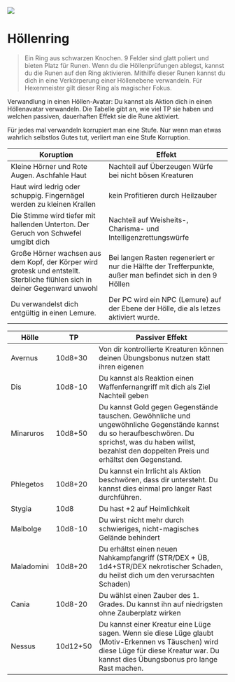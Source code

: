 ![](https://i.pinimg.com/736x/dd/d0/44/ddd0449c6f481ea7c0cc1256970441e7.jpg)

# Höllenring

> Ein Ring aus schwarzen Knochen. 9 Felder sind glatt poliert und bieten Platz für Runen.
> Wenn du die Höllenprüfungen ablegst, kannst du die Runen auf den Ring aktivieren.
> Mithilfe dieser Runen kannst du dich in eine Verkörperung einer Höllenebene verwandeln.
> Für Hexenmeister gilt dieser Ring als magischer Fokus.

Verwandlung in einen Höllen-Avatar: Du kannst als Aktion dich in einen Höllenavatar verwandeln. 
Die Tabelle gibt an, wie viel TP sie haben und welchen passiven, dauerhaften Effekt sie die Rune aktiviert. 

Für jedes mal verwandeln korrupiert man eine Stufe. 
Nur wenn man etwas wahrlich selbstlos Gutes tut, verliert man eine Stufe Korruption.

|Koruption|Effekt|
|-|-|
|Kleine Hörner und Rote Augen. Aschfahle Haut|Nachteil auf Überzeugen Würfe bei nicht bösen Kreaturen|
|Haut wird ledrig oder schuppig. Fingernägel werden zu kleinen Krallen|kein Profitieren durch Heilzauber|
|Die Stimme wird tiefer mit hallenden Unterton. Der Geruch von Schwefel umgibt dich|Nachteil auf Weisheits-, Charisma- und Intelligenzrettungswürfe|
|Große Hörner wachsen aus dem Kopf, der Körper wird grotesk und entstellt. Sterbliche flühlen sich in deiner Gegenward unwohl|Bei langen Rasten regeneriert er nur die Hälfte der Trefferpunkte, außer man befindet sich in den 9 Höllen|
|Du verwandelst dich entgültig in einen Lemure.|Der PC wird ein NPC (Lemure) auf der Ebene der Hölle, die als letzes aktiviert wurde.|

|Hölle|TP|Passiver Effekt|
|-|-|-|
|Avernus|10d8+30|Von dir kontrollierte Kreaturen können deinen Übungsbonus nutzen statt ihren eigenen
|Dis|10d8-10|Du kannst als Reaktion einen Waffenfernangriff mit dich als Ziel Nachteil geben
|Minaruros|10d8+50|Du kannst Gold gegen Gegenstände tauschen. Gewöhnliche und ungewöhnliche Gegenstände kannst du so heraufbeschwören. Du sprichst, was du haben willst, bezahlst den doppelten Preis und erhältst den Gegenstand.
|Phlegetos|10d8+20|Du kannst ein Irrlicht als Aktion beschwören, dass dir untersteht. Du kannst dies einmal pro langer Rast durchführen.
|Stygia|10d8|Du hast +2 auf Heimlichkeit
|Malbolge|10d8-10|Du wirst nicht mehr durch schwieriges, nicht-magisches Gelände behindert
|Maladomini|10d8+20|Du erhältst einen neuen Nahkampfangriff (STR/DEX + ÜB, 1d4+STR/DEX nekrotischer Schaden, du heilst dich um den verursachten Schaden)
|Cania|10d8-20|Du wählst einen Zauber des 1. Grades. Du kannst ihn auf niedrigsten ohne Zauberplatz wirken
|Nessus|10d12+50|Du kannst einer Kreatur eine Lüge sagen. Wenn sie diese Lüge glaubt (Motiv-Erkennen vs Täuschen) wird diese Lüge für diese Kreatur war. Du kannst dies Übungsbonus pro lange Rast machen.
